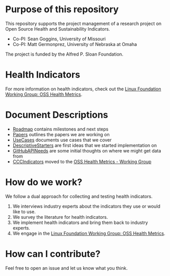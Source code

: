# Purpose of this repository
This repository supports the project management of a research project on Open Source Health and Sustainability Indicators.

- Co-PI: Sean Goggins, University of Missouri
- Co-PI: Matt Germonprez, University of Nebraska at Omaha

The project is funded by the Alfred P. Sloan Foundation.

# Health Indicators
For more information on health indicators, check out the [Linux Foundation Working Group: OSS Health Metrics](https://wiki.linuxfoundation.org/oss-health-metrics/start).

# Document Descriptions
* [Roadmap](Roadmap.md) contains milestones and next steps
* [Papers](Papers.md) outlines the papers we are working on
* [UseCases](UseCases) documents use cases that we cover
* [DescriptiveStarters](DescriptiveStarters.md) are first ideas that we started implementation on
* [GitHubAPINeeds](GitHubAPINeeds.md) are some initial thoughts on where we might get data from
* [CCCIndicators](CCCIndicators.md) moved to the [OSS Health Metrics - Working Group](https://wiki.linuxfoundation.org/oss-health-metrics/metrics)

# How do we work?
We follow a dual approach for collecting and testing health indicators.

1. We interviews industry experts about the indicators they use or would like to use.
2. We survey the literature for health indicators.
3. We implement health indicators and bring them back to industry experts.
4. We engage in the [Linux Foundation Working Group: OSS Health Metrics](https://wiki.linuxfoundation.org/oss-health-metrics/start).

# How can I contribute?
Feel free to open an issue and let us know what you think.
